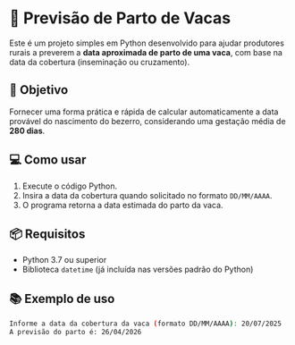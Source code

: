 # 🐄 Previsão de Parto de Vacas

Este é um projeto simples em Python desenvolvido para ajudar produtores rurais a preverem a **data aproximada de parto de uma vaca**, com base na data da cobertura (inseminação ou cruzamento).

## 📌 Objetivo

Fornecer uma forma prática e rápida de calcular automaticamente a data provável do nascimento do bezerro, considerando uma gestação média de **280 dias**.

## 💻 Como usar

1. Execute o código Python.
2. Insira a data da cobertura quando solicitado no formato `DD/MM/AAAA`.
3. O programa retorna a data estimada do parto da vaca.

## 📦 Requisitos

- Python 3.7 ou superior
- Biblioteca `datetime` (já incluída nas versões padrão do Python)

## 📚 Exemplo de uso

```bash
Informe a data da cobertura da vaca (formato DD/MM/AAAA): 20/07/2025
A previsão do parto é: 26/04/2026
